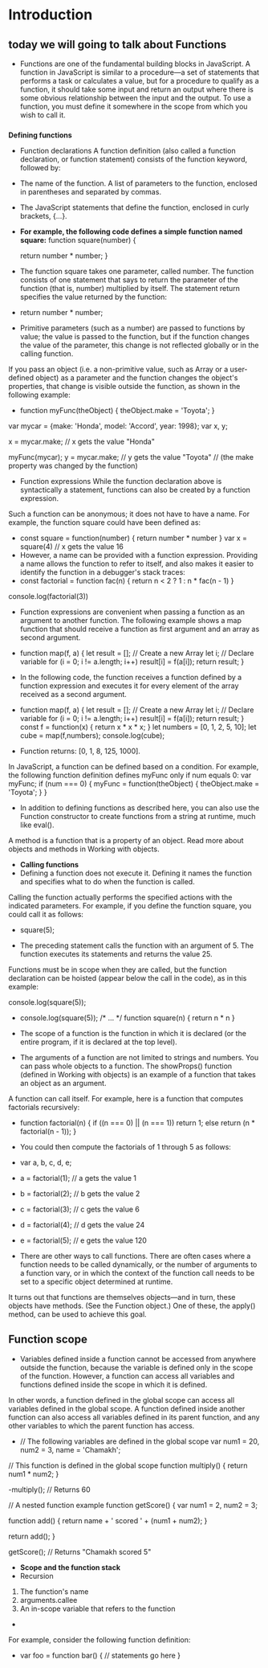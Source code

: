 # **Introduction**

## today we will going to talk about Functions

- Functions are one of the fundamental building blocks in JavaScript. A function in JavaScript is similar to a procedure—a set of statements that performs a task or calculates a value, but for a procedure to qualify as a function, it should take some input and return an output where there is some obvious relationship between the input and the output. To use a function, you must define it somewhere in the scope from which you wish to call it.

### 
**Defining functions**

- Function declarations
A function definition (also called a function declaration, or function statement) consists of the function keyword, followed by:
- The name of the function.
A list of parameters to the function, enclosed in parentheses and separated by commas.
- The JavaScript statements that define the function, enclosed in curly brackets, {...}.
- **For example, the following code defines a simple function named square:**
function square(number)
{

  return number * number;
}
 
 - The function square takes one parameter, called number. The function consists of one statement that says to return the parameter of the function (that is, number) multiplied by itself. The statement return specifies the value returned by the function:
  
  - return number * number;
- Primitive parameters (such as a number) are passed to functions by value; the value is passed to the function, but if the function changes the value of the parameter, this change is not reflected globally or in the calling function.

If you pass an object (i.e. a non-primitive value, such as Array or a user-defined object) as a parameter and the function changes the object's properties, that change is visible outside the function, as shown in the following example:
 
 - function myFunc(theObject) {
  theObject.make = 'Toyota';
}

var mycar = {make: 'Honda', model: 'Accord', year: 1998};
var x, y;

x = mycar.make; // x gets the value "Honda"

myFunc(mycar);
y = mycar.make; // y gets the value "Toyota"
                // (the make property was changed by the function)

- Function expressions
While the function declaration above is syntactically a statement, functions can also be created by a function expression.

Such a function can be anonymous; it does not have to have a name. For example, the function square could have been defined as:

- const square = function(number) { return number * number }
var x = square(4) // x gets the value 16
- However, a name can be provided with a function expression. Providing a name allows the function to refer to itself, and also makes it easier to identify the function in a debugger's stack traces:
- const factorial = function fac(n) { return n < 2 ? 1 : n * fac(n - 1) }

console.log(factorial(3))

- Function expressions are convenient when passing a function as an argument to another function. The following example shows a map function that should receive a function as first argument and an array as second argument.
- function map(f, a) {
  let result = []; // Create a new Array
  let i; // Declare variable
  for (i = 0; i != a.length; i++)
    result[i] = f(a[i]);
  return result;
}

- In the following code, the function receives a function defined by a function expression and executes it for every element of the array received as a second argument.
- function map(f, a) {
  let result = []; // Create a new Array
  let i; // Declare variable
  for (i = 0; i != a.length; i++)
    result[i] = f(a[i]);
  return result;
}
const f = function(x) {
   return x * x * x;
}
let numbers = [0, 1, 2, 5, 10];
let cube = map(f,numbers);
console.log(cube);
- Function returns: [0, 1, 8, 125, 1000].

In JavaScript, a function can be defined based on a condition. For example, the following function definition defines myFunc only if num equals 0:
var myFunc;
if (num === 0) {
  myFunc = function(theObject) {
    theObject.make = 'Toyota';
  }
}
- In addition to defining functions as described here, you can also use the Function constructor to create functions from a string at runtime, much like eval().

A method is a function that is a property of an object. Read more about objects and methods in Working with objects.
- **Calling functions**
- Defining a function does not execute it. Defining it names the function and specifies what to do when the function is called.

Calling the function actually performs the specified actions with the indicated parameters. For example, if you define the function square, you could call it as follows:
- square(5);

- The preceding statement calls the function with an argument of 5. The function executes its statements and returns the value 25.

Functions must be in scope when they are called, but the function declaration can be hoisted (appear below the call in the code), as in this example:

console.log(square(5));
- console.log(square(5));
/* ... */
function square(n) { return n * n }

- The scope of a function is the function in which it is declared (or the entire program, if it is declared at the top level).
- The arguments of a function are not limited to strings and numbers. You can pass whole objects to a function. The showProps() function (defined in Working with objects) is an example of a function that takes an object as an argument.

A function can call itself. For example, here is a function that computes factorials recursively:
- function factorial(n) {
  if ((n === 0) || (n === 1))
    return 1;
  else
    return (n * factorial(n - 1));
}

- You could then compute the factorials of 1 through 5 as follows:
- var a, b, c, d, e;
- a = factorial(1); // a gets the value 1
- b = factorial(2); // b gets the value 2
- c = factorial(3); // c gets the value 6
- d = factorial(4); // d gets the value 24
- e = factorial(5); // e gets the value 120
- There are other ways to call functions. There are often cases where a function needs to be called dynamically, or the number of arguments to a function vary, or in which the context of the function call needs to be set to a specific object determined at runtime.

It turns out that functions are themselves objects—and in turn, these objects have methods. (See the Function object.) One of these, the apply() method, can be used to achieve this goal.
## **Function scope**
- Variables defined inside a function cannot be accessed from anywhere outside the function, because the variable is defined only in the scope of the function. However, a function can access all variables and functions defined inside the scope in which it is defined.

In other words, a function defined in the global scope can access all variables defined in the global scope. A function defined inside another function can also access all variables defined in its parent function, and any other variables to which the parent function has access.

- // The following variables are defined in the global scope
var num1 = 20,
    num2 = 3,
    name = 'Chamakh';

// This function is defined in the global scope
function multiply() {
  return num1 * num2;
}

-multiply(); // Returns 60

// A nested function example
function getScore() {
  var num1 = 2,
      num2 = 3;

  function add() {
    return name + ' scored ' + (num1 + num2);
  }

  return add();
}

getScore(); // Returns "Chamakh scored 5"

- **Scope and the function stack**
- Recursion
1. The function's name
2. arguments.callee
3. An in-scope variable that refers to the function

- 
For example, consider the following function definition:
- var foo = function bar() {
   // statements go here
}





